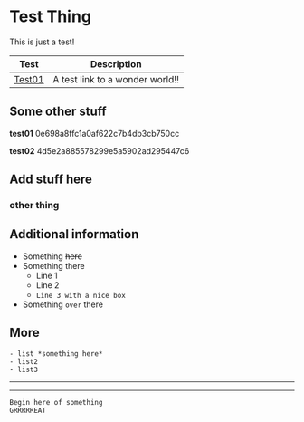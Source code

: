 Test Thing
==========

This is just a test!

Test | Description
-----|---------------
[Test01](https://www.osburn.com/) | A test link to a wonder world!!

## Some other stuff

**test01**
0e698a8ffc1a0af622c7b4db3cb750cc

**test02**
4d5e2a885578299e5a5902ad295447c6

Add stuff here
--------------

### other thing

## Additional information

* Something ~~here~~
* Something there
  * Line 1
  * Line 2
  * `Line 3 with a nice box`
* Something `over` there

## More
```
- list *something here*
- list2
- list3
```

----------------
----------------

```
Begin here of something
GRRRRREAT
```

